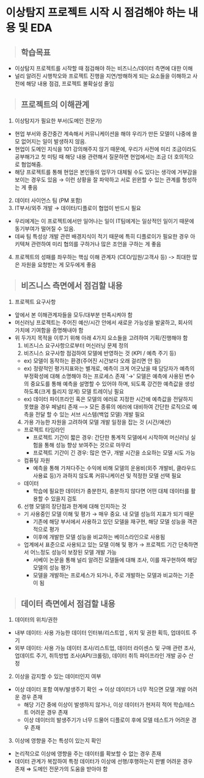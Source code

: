 # 이상탐지 프로젝트 시작 시 점검해야 하는 내용 및 EDA

> ## 학습목표
- 이상탐지 프로젝트를 시작할 때 점검해야 하는 비즈니스/데이터 측면에 대한 이해
- 널리 알려진 시행착오와 프로젝트 진행을 지연/방해하게 되는 요소들을 이해하고 사전에 해당 내용 점검, 프로젝트 불확실성 줄임
    
> ## 프로젝트의 이해관계
1. 이상탐지가 필요한 부서(도메인 전문가)
  - 현업 부서와 중간중간 계속해서 커뮤니케이션을 해야 우리가 만든 모델이 나중에 쓸모 없어지는 일이 발생하지 않음.
  - 현업이 도메인 지식을 101 강의해주지 않기 때문에, 우리가 사전에 미리 조금이라도 공부해가고 첫 미팅 때 해당 내용 관련해서 질문하면 현업에서는 조금 더 호의적으로 협업해줌. 
  - 해당 프로젝트를 통해 현업은 본인들의 업무가 대체될 수도 있다는 생각에 거부감을 보이는 경우도 있음 → 이런 상황을 잘 파악하고 서로 윈윈할 수 있는 관계를 형성하는 게 좋음
2. 데이터 사이언스 팀 (PM 포함)
3. IT부서/외주 개발 → 데이터/디플로이 협업이 반드시 필요
  - 우리에게는 이 프로젝트에서만 일어나는 일이 IT팀에게는 일상적인 일이기 때문에 동기부여가 떨어질 수 있음. 
  - 데싸 팀 특성상 개발 관련 배경지식이 적기 때문에 특히 디플로이가 필요한 경우 아키텍쳐 관련하여 미리 협의를 구하거나 많은 조언을 구하는 게 좋음
4. 프로젝트의 성패를 좌우하는 핵심 이해 관계자 (CEO/임원/고객사 등) -> 최대한 많은 자원을 요청받는 게 모두에게 좋음

> ## 비즈니스 측면에서 점검할 내용
1. 프로젝트 요구사항
  - 앞에서 본 이해관계자들을 모두/대부분 만족시켜야 함
  - 머신러닝 프로젝트는 주어진 예산/시간 안에서 새로운 가능성을 발굴하고, 회사의 가치에 기여함을 증명해내야 함
  - 위 두가지 목적을 이루기 위해 아래 4가지 요소들을 고려하여 기획/진행해야 함
    1. 비즈니스 요구사항으로부터 머신러닝 문제 정의
    2. 비즈니스 요구사항 점검하여 모델에 반영하는 것 (KPI / 예측 주기 등)
      - ex) 모델이 동작하는 환경(주어진 시간보다 오래 걸리면 안 됨)
      - ex) 정량적인 평가지표와는 별개로, 예측이 크게 어긋났을 때 담당자가 예측의 부정확성에 대해 소명해야 하는 프로세스 존재
           '&rarr;' 모델은 예측에 사용된 변수의 중요도를 통해 예측을 설명할 수 있어야 하며, 되도록 강건한 예측값을 생성하도록(크게 틀리지 않게) 모델 트레이닝 필요
      - ex) 데이터 파이프라인 혹은 모델의 에러로 지정한 시간에 예측값을 전달하지 못했을 경우 페널티 존재 —> 모든 종류의 에러에 대비하여 간단한 로직으로 예측을 전달 할 수 있는 서브 시스템(백업 모델) 개발 필요
    4. 가용 가능한 자원을 고려하여 모델 개발 일정을 잡는 것 (시간/예산)
      - 프로젝트 타임라인
        - 프로젝트 기간이 짧은 경우: 간단한 통계적 모델에서 시작하여 머신러닝 실험을 통해 성능 향상 보여주는 것으로 마무리
        - 프로젝트 기간이 긴 경우: 많은 연구, 개발 시간을 소요하는 모델 시도 가능
      - 컴퓨팅 자원
        - 예측을 통해 가져다주는 수익에 비해 모델의 운용비(외주 개발비, 클라우드 사용료 등)가 과하지 않도록 커뮤니케이션 및 적정한 모델 선택 필요
      - 데이터
        - 학습에 필요한 데이터가 충분한지, 충분하지 않다면 어떤 대체 데이터를 활용할 수 있을지 검토
    6. 선행 모델의 장단점과 한계에 대해 인지하는 것
      - 기 사용중인 모델 이해 및 평가 → 매우 중요. 내 모델 성능의 지표가 되기 때문
        - 기존에 해당 부서에서 사용하고 있던 모델을 재구현, 해당 모델 성능을 객관적으로 평가
        - 이후에 개발한 모델 성능을 비교하는 베이스라인으로 사용됨
      - 업계에서 표준으로 사용되고 있는 모델 이해 및 평가 → 프로젝트 기간 단축하면서 어느정도 성능이 보장된 모델 개발 가능
        - 서베이 논문을 통해 널리 알려진 모델들에 대해 조사, 이를 재구현하여 해당 모델의 성능 평가
        - 모델을 개발하는 프로세스가 되거나, 주로 개발하는 모델과 비교하는 기준이 됨
   
> ## 데이터 측면에서 점검할 내용
1. 데이터의 위치/권한
  - 내부 데이터: 사용 가능한 데이터 인터뷰/리스트업 , 위치 및 권한 획득, 업데이트 주기
  - 외부 데이터: 사용 가능 데이터 조사/리스트업, 데이터 라이센스 및 구매 관련 조사, 업데이트 주기, 취득방법 조사(API/크롤링), 데이터 취득 파이프라인 개발 공수 산정

2. 이상을 감지할 수 있는 데이터인지 여부
  - 이상 데이터 포함 여부/발생주기 확인 → 이상 데이터가 너무 적으면 모델 개발 어려운 경우 존재
    - 해당 기간 중에 이상이 발생하지 않거나, 이상 데이터가 현저히 적어 학습/테스트 어려운 경우 존재
    - 이상 데이터의 발생주기가 너무 드물어 디플로이 후에 모델 테스트가 어려운 경우 존재

3. 이상에 영향을 주는 특성이 있는지 확인
  - 논리적으로 이상에 영향을 주는 데이터를 확보할 수 없는 경우 존재
  - 데이터 관계가 복잡하여 특정 데이터가 이상에 선행/후행하는지 판별 어려운 경우 존재
    ⇒ 도메인 전문가의 도움을 받아야 함
